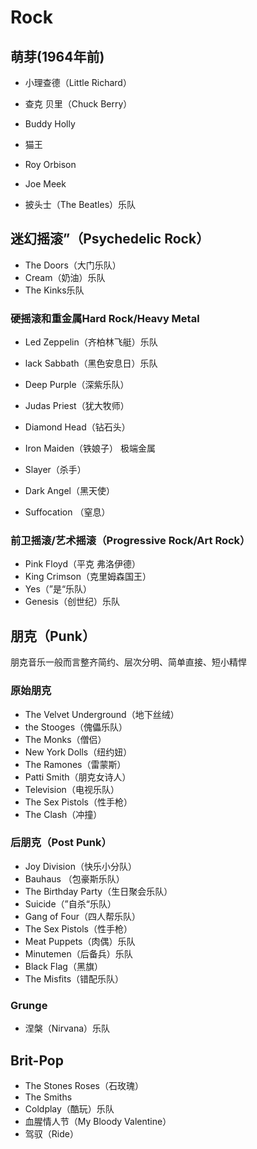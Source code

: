 # Rock

## 萌芽(1964年前)
* 小理查德（Little Richard）
* 查克 贝里（Chuck Berry）
* Buddy Holly
* 猫王
* Roy Orbison

* Joe Meek
* 披头士（The Beatles）乐队

## 迷幻摇滚”（Psychedelic Rock）
* The Doors（大门乐队）
* Cream（奶油）乐队
* The Kinks乐队

### 硬摇滚和重金属Hard Rock/Heavy Metal

*  Led Zeppelin（齐柏林飞艇）乐队
*  lack Sabbath（黑色安息日）乐队
*  Deep Purple（深紫乐队）

* Judas Priest（犹大牧师）
* Diamond Head（钻石头）
* Iron Maiden（铁娘子）
极端金属
* Slayer（杀手）
* Dark Angel（黑天使）
* Suffocation （窒息）

### 前卫摇滚/艺术摇滚（Progressive Rock/Art Rock）
* Pink Floyd（平克 弗洛伊德）
* King Crimson（克里姆森国王）
* Yes（”是“乐队）
* Genesis（创世纪）乐队

##  朋克（Punk）
朋克音乐一般而言整齐简约、层次分明、简单直接、短小精悍

### 原始朋克
* The Velvet Underground（地下丝绒）
* the Stooges（傀儡乐队）
* The Monks（僧侣）
* New York Dolls（纽约妞）
* The Ramones（雷蒙斯）
* Patti Smith（朋克女诗人）
* Television（电视乐队）
* The Sex Pistols（性手枪）
* The Clash（冲撞）

### 后朋克（Post Punk）
* Joy Division（快乐小分队）
* Bauhaus （包豪斯乐队）
* The Birthday Party（生日聚会乐队）
* Suicide（”自杀“乐队）
* Gang of Four（四人帮乐队）
* The Sex Pistols（性手枪）
* Meat Puppets（肉偶）乐队
* Minutemen（后备兵）乐队
* Black Flag（黑旗）
* The Misfits（错配乐队）

### Grunge
* 涅槃（Nirvana）乐队

## Brit-Pop

* The Stones Roses（石玫瑰）
* The Smiths
* Coldplay（酷玩）乐队
* 血腥情人节（My Bloody Valentine）
* 驾驭（Ride）


